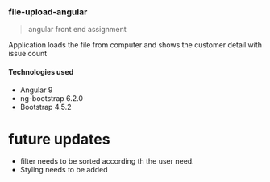 ### file-upload-angular
> angular front end assignment 

Application loads the file from computer and shows the customer detail with issue count

#### Technologies used

* Angular 9
* ng-bootstrap 6.2.0
* Bootstrap 4.5.2

# future updates

* filter needs to be sorted according th the user need.
* Styling needs to be added